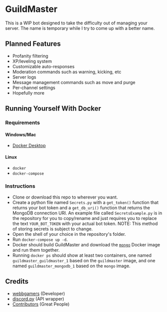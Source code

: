 # GuildMaster
This is a WIP bot designed to take the difficulty out of managing your server. The name is temporary while I try to come up with a better name.

## Planned Features
* Profanity filtering
* XP/leveling system
* Customizable auto-responses
* Moderation commands such as warning, kicking, etc
* Server logs
* Message management commands such as move and purge
* Per-channel settings
* Hopefully more

## Running Yourself With Docker
### Requirements
#### Windows/Mac
* [Docker Desktop](https://www.docker.com/products/docker-desktop)
#### Linux
* `docker`
* `docker-compose`
### Instructions
* Clone or download this repo to wherever you want.
* Create a python file named `Secrets.py` with a `get_token()` function that returns your bot token and a `get_db_uri()` function that returns the MongoDB connection URI. An example file called `SecretsExample.py` is in the repository for you to copy/rename and just requires you to replace the text `YOUR_BOT_TOKEN` with your actual bot token.
NOTE: This method of storing secrets is subject to change.
* Open the shell of your choice in the repository's folder.
* Run `docker-compose up -d`.
* Docker should build GuildMaster and download the [`mongo`](https://hub.docker.com/_/mongo/) Docker image and run them together.
* Running `docker ps` should show at least two containers, one named `guildmaster_guildmaster_1` based on the `guildmaster` image, and one named `guildmaster_mongodb_1` based on the `mongo` image.

## Credits
* [webbgamers](https://github.com/webbgamers) (Developer)
* [discord.py](https://github.com/Rapptz/discord.py) (API wrapper)
* [Contributors](https://github.com/webbgamers/GuildMaster/graphs/contributors) (Great People)
